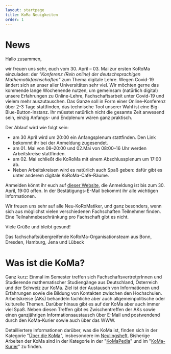 ```yaml
---
layout: startpage
title: KoMa Neuigkeiten
order: 1
---
```


# News


Hallo zusammen, 

wir freuen uns sehr, euch vom 30. April – 03. Mai zur ersten KoRoMa einzuladen: der _"Konferenz (Rein online) der deutschsprachigen Mathematikfachschaften"_ zum Thema digitale Lehre.
Wegen Covid-19 ändert sich an unser aller Universitäten sehr viel. Wir möchten gerne das kommende lange Wochenende nutzen, um gemeinsam (natürlich digital) unsere Erfahrungen zu Online-Lehre, Fachschaftsarbeit unter Covid-19 und vielem mehr auszutauschen.
Das Ganze soll in Form einer Online-Konferenz über 2-3 Tage stattfinden, das technische Tool unserer Wahl ist eine Big-Blue-Button-Instanz.
Ihr müsstet natürlich nicht die gesamte Zeit anwesend sein, einzig Anfangs- und Endplenum wären ganz praktisch.

Der Ablauf wird wie folgt sein:
- am 30 April wird um 20:00 ein Anfangsplenum stattfinden. Den Link bekommt ihr bei der Anmeldung zugesendet.
- am 01. Mai von 08–20:00 und 02.Mai von 08:00–16 Uhr werden Arbeitskreise stattfinden.
- am 02. Mai schließt die KoRoMa mit einem Abschlussplenum um 17:00 ab.
- Neben Arbeitskreisen wird es natürlich auch Spaß geben: dafür gibt es unter anderem digitale KoRoMa-Café-Räume. 

Anmelden könnt ihr euch auf [dieser Website](https://anmeldung.die-koma.org/KoRoMa/), die Anmeldung ist bis zum 30. April, 19:00 offen.
In der Bestätigungs-E-Mail bekommt ihr alle wichtigen Informationen. 

Wir freuen uns sehr auf alle Neu-KoRoMatiker, und ganz besonders, wenn sich aus möglichst vielen verschiedenen Fachschaften Teilnehmer finden. Eine Teilnahmebeschränkung pro Fachschaft gibt es nicht. 

Viele Grüße und bleibt gesund!

Das fachschaftsübergreifende KoRoMa-Organisationsteam aus Bonn, Dresden, Hamburg, Jena und Lübeck 




# Was ist die KoMa?


Ganz kurz: Einmal im Semester treffen sich FachschaftsvertreterInnen und Studierende mathematischer Studiengänge aus Deutschland, Österreich und der Schweiz zur KoMa. Ziel ist der Austausch von Informationen und Erfahrungen sowie die Bildung von Kontakten zwischen den Hochschulen. Arbeitskreise (AKs) behandeln fachliche aber auch allgemeinpolitische oder kulturelle Themen. Darüber hinaus gibt es auf der KoMa aber auch immer viel Spaß. Neben diesen Treffen gibt es Zwischentreffen der AKs sowie einen ganzjährigen Informationsaustausch über E-Mail und postwendend durch den KoMa-Kurier sowie auch über das WWW.

Detailliertere Informationen darüber, was die KoMa ist, finden sich in der Kategorie "[Über die KoMa](./ueber_die_koma/)", insbesondere im [Neulingsheft](./publikationen/neulingsheft/). Bisherige Arbeiten der KoMa sind in der Kategorie in der "[KoMaPedia](./KoMaPedia/)" und im "[KoMa-Kurier](./publikationen/koma-kurier/)" zu finden.
